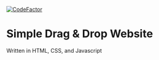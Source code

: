 [![CodeFactor](https://www.codefactor.io/repository/github/yeah-jack/drag-n-drop-website/badge)](https://www.codefactor.io/repository/github/yeah-jack/drag-n-drop-website)

# Simple Drag & Drop Website

Written in HTML, CSS, and Javascript
